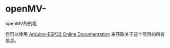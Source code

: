 # openMV-
openMV的例程

您可以使用 [Arduino-ESP32 Online Documentation](https://docs.espressif.com/projects/arduino-esp32/en/latest/) 来获取关于这个项目的所有信息。
